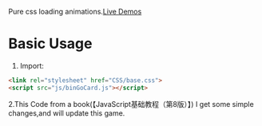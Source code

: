 Pure css loading animations.[Live Demos](http://alonecfire.github.io/BinGoCard/binGoCard.html)  

# Basic Usage

1. Import:

```html
<link rel="stylesheet" href="CSS/base.css"> 
<script src="js/binGoCard.js"></script>
```

2.This Code from a book(【JavaScript基础教程（第8版）】)
  I get some simple changes,and will update this game. 

